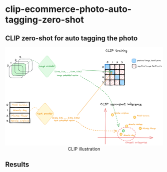 # clip-ecommerce-photo-auto-tagging-zero-shot
 
## CLIP zero-shot for auto tagging the photo

<div align="center">
    <img width=600 src="imgs/clip.png" /><figcaption>CLIP illustration</figcaption>
</div>


## Results

